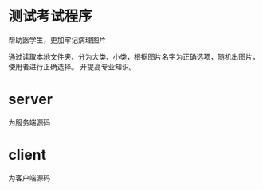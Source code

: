 # 测试考试程序
帮助医学生，更加牢记病理图片


通过读取本地文件夹、分为大类、小类，根据图片名字为正确选项，随机出图片，使用者进行正确选择。
开提高专业知识。

# server
为服务端源码

# client

为客户端源码
